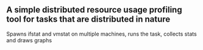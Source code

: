 A simple distributed resource usage profiling tool for tasks that are distributed in nature
-------------------------------------------------------------------------------------------

Spawns ifstat and vmstat on multiple machines, runs the task, collects stats and draws graphs
